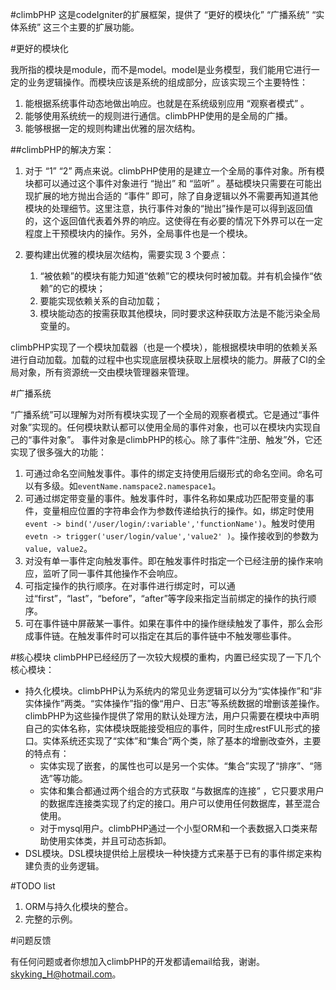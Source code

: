 #climbPHP
这是codeIgniter的扩展框架，提供了 “更好的模块化” “广播系统” “实体系统” 这三个主要的扩展功能。

#更好的模块化

我所指的模块是module，而不是model。model是业务模型，我们能用它进行一定的业务逻辑操作。而模块应该是系统的组成部分，应该实现三个主要特性：

1. 能根据系统事件动态地做出响应。也就是在系统级别应用 “观察者模式” 。
2. 能够使用系统统一的规则进行通信。climbPHP使用的是全局的广播。
3. 能够根据一定的规则构建出优雅的层次结构。

##climbPHP的解决方案：
1. 对于 “1” “2” 两点来说。climbPHP使用的是建立一个全局的事件对象。所有模块都可以通过这个事件对象进行 “抛出” 和 “监听” 。基础模块只需要在可能出现扩展的地方抛出合适的 “事件” 即可，除了自身逻辑以外不需要再知道其他模块的处理细节。这里注意，执行事件对象的“抛出”操作是可以得到返回值的，这个返回值代表着外界的响应。这使得在有必要的情况下外界可以在一定程度上干预模块内的操作。另外，全局事件也是一个模块。

2. 要构建出优雅的模块层次结构，需要实现 3 个要点：
	1. “被依赖”的模块有能力知道“依赖”它的模块何时被加载。并有机会操作“依赖”的它的模块；
	2. 要能实现依赖关系的自动加载；
	3. 模块能动态的按需获取其他模块，同时要求这种获取方法是不能污染全局变量的。

climbPHP实现了一个模块加载器（也是一个模块），能根据模块申明的依赖关系进行自动加载。加载的过程中也实现底层模块获取上层模块的能力。屏蔽了CI的全局对象，所有资源统一交由模块管理器来管理。


#广播系统

“广播系统”可以理解为对所有模块实现了一个全局的观察者模式。它是通过“事件对象”实现的。任何模块默认都可以使用全局的事件对象，也可以在模块内实现自己的“事件对象”。
事件对象是climbPHP的核心。除了事件“注册、触发”外，它还实现了很多强大的功能：

1. 可通过命名空间触发事件。事件的绑定支持使用后缀形式的命名空间。命名可以有多级。如`eventName.namspace2.namespace1`。
2. 可通过绑定带变量的事件。触发事件时，事件名称如果成功匹配带变量的事件，变量相应位置的字符串会作为参数传递给执行的操作。如，绑定时使用`event -> bind('/user/login/:variable','functionName')`。触发时使用`evetn -> trigger('user/login/value','value2' )`。操作接收到的参数为`value, value2`。
3. 对没有单一事件定向触发事件。即在触发事件时指定一个已经注册的操作来响应，监听了同一事件其他操作不会响应。
4. 可指定操作的执行顺序。在对事件进行绑定时，可以通过“first”，“last”，“before”，“after”等字段来指定当前绑定的操作的执行顺序。
5. 可在事件链中屏蔽某一事件。如果在事件中的操作继续触发了事件，那么会形成事件链。在触发事件时可以指定在其后的事件链中不触发哪些事件。


#核心模块
climbPHP已经经历了一次较大规模的重构，内置已经实现了一下几个核心模块：

* 持久化模块。climbPHP认为系统内的常见业务逻辑可以分为“实体操作”和“非实体操作”两类。“实体操作”指的像“用户、日志”等系统数据的增删该差操作。climbPHP为这些操作提供了常用的默认处理方法，用户只需要在模块中声明自己的实体名称，实体模块既能接受相应的事件，同时生成restFUL形式的接口。实体系统还实现了“实体”和“集合”两个类，除了基本的增删改查外，主要的特点有：
	*  实体实现了嵌套，的属性也可以是另一个实体。“集合”实现了“排序”、“筛选”等功能。
	*  实体和集合都通过两个组合的方式获取 “与数据库的连接” ，它只要求用户的数据库连接类实现了约定的接口。用户可以使用任何数据库，甚至混合使用。
	*  对于mysql用户。climbPHP通过一个小型ORM和一个表数据入口类来帮助使用实体类，并且可动态拆卸。
* DSL模块。DSL模块提供给上层模块一种快捷方式来基于已有的事件绑定来构建负责的业务逻辑。

#TODO list
1. ORM与持久化模块的整合。
2. 完整的示例。


#问题反馈

有任何问题或者你想加入climbPHP的开发都请email给我，谢谢。skyking_H@hotmail.com。




